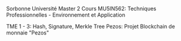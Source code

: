 Sorbonne Université Master 2 Cours MU5IN562: Techniques Professionnelles - Environnement et Application

TME 1 - 3: Hash, Signature, Merkle Tree
Pezos: Projet Blockchain de monnaie "Pezos"
